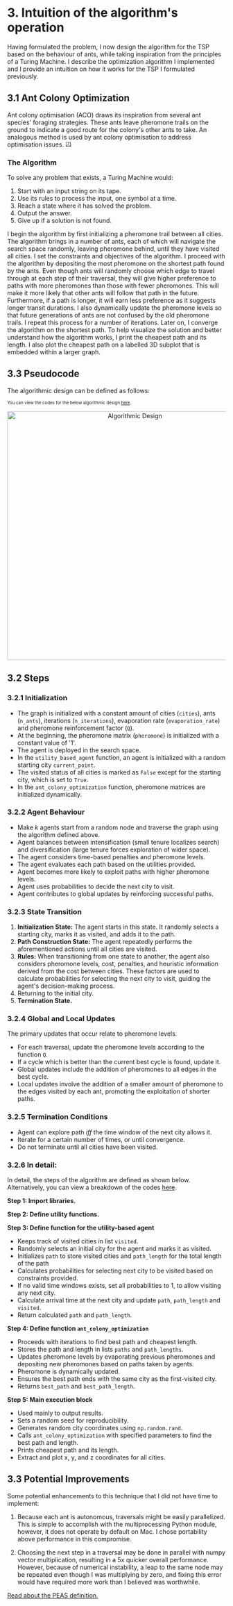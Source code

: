# 3. Intuition of the algorithm's operation
Having formulated the problem, I now design the algorithm for the TSP based on the behaviour of ants, while taking inspiration from the principles of a Turing Machine.  I describe the optimization algorithm I implemented and I provide an intuition on how it works for the TSP I formulated previously. 

## 3.1 Ant Colony Optimization

Ant colony optimisation (ACO) draws its inspiration from several ant species' foraging strategies. These ants leave pheromone trails on the ground to indicate a good route for the colony's other ants to take. An analogous method is used by ant colony optimisation to address optimisation issues. <sup><sub>[[7]](https://www.researchgate.net/publication/308953674_Ant_Colony_Optimization).</sub></sup>
### The Algorithm
To solve any problem that exists, a Turing Machine would:
1. Start with an input string on its tape.
2. Use its rules to process the input, one symbol at a time.
3. Reach a state where it has solved the problem.
4. Output the answer.
5. Give up if a solution is not found.
   
I begin the algorithm by first initializing a pheromone trail between all cities.  The algorithm brings in a number of ants, each of which will navigate the search space randomly, leaving pheromone behind, until they have visited all cities. I set the constraints and objectives of the algorithm.  I proceed with the algorithm by depositing the most pheromone on the shortest path found by the ants.  Even though ants will randomly choose which edge to travel through at each step of their traversal, they will give higher preference to paths with more pheromones than those with fewer pheromones.  This will make it more likely that other ants will follow that path in the future.  Furthermore, if a path is longer, it will earn less preference as it suggests longer transit durations.  I also dynamically update the pheromone levels so that future generations of ants are not confused by the old pheromone trails.  I repeat this process for a number of iterations.  Later on, I converge the algorithm on the shortest path.  To help visualize the solution and better understand how the algorithm works, I print the cheapest path and its length.  I also plot the cheapest path on a labelled 3D subplot that is embedded within a larger graph.

## 3.3 Pseudocode
The algorithmic design can be defined as follows:

<sup><sub>You can view the codes for the below algorithmic design [here](https://github.com/wafaajaunnoo/AntsInMyCode/blob/main/pseudocode.js-master/docs/pseudocode.html).</sub></sup>


<p align="center">
<img width="573" alt="Algorithmic Design" src="https://github.com/wafaajaunnoo/AntsInMyCode/assets/algorithmic-design.png">
</p>

## 3.2 Steps

### 3.2.1 Initialization  
* The graph is initialized with a constant amount of cities (`cities`), ants (`n_ants`), iterations (`n_iterations`), evaporation rate (`evaporation_rate`) and pheromone reinforcement factor (`Q`).
* At the beginning, the pheromone matrix (`pheromone`) is initialized with a constant value of '1'.
* The agent is deployed in the search space.
* In the `utility_based_agent` function, an agent is initialized with a random starting city `current_point`.
* The visited status of all cities is marked as `False` except for the starting city, which is set to `True`.
* In the `ant_colony_optimization` function, pheromone matrices are initialized dynamically.

### 3.2.2 Agent Behaviour
* Make _k_ agents start from a random node and traverse the graph using the algorithm defined above. 
* Agent balances between intensification (small tenure localizes search) and diversification (large tenure forces exploration of wider space).
* The agent considers time-based penalties and pheromone levels.
* The agent evaluates each path based on the utilities provided.
* Agent becomes more likely to exploit paths with higher pheromone levels.
* Agent uses probabilities to decide the next city to visit.
* Agent contributes to global updates by reinforcing successful paths.

### 3.2.3 State Transition 

1. **Initialization State:** The agent starts in this state. It randomly selects a starting city, marks it as visited, and adds it to the path.
2. **Path Construction State:** The agent repeatedly performs the aforementioned actions until all cities are visited. 
3. **Rules:** When transitioning from one state to another, the agent also considers pheromone levels, cost, penalties, and heuristic information derived from the cost between cities.  These factors are used to calculate probabilities for selecting the next city to visit, guiding the agent's decision-making process.
4. Returning to the initial city.
5. **Termination State.**

### 3.2.4 Global and Local Updates
The primary updates that occur relate to pheromone levels.
* For each traversal, update the pheromone levels according to the function `Q`.
* If a cycle which is better than the current best cycle is found, update it.
* Global updates include the addition of pheromones to all edges in the best cycle.
* Local updates involve the addition of a smaller amount of pheromone to the edges visited by each ant, promoting the exploitation of shorter paths.

### 3.2.5 Termination Conditions
* Agent can explore path _iff_ the time window of the next city allows it.
* Iterate for a certain number of times, or until convergence.
* Do not terminate until all cities have been visited.

### 3.2.6 In detail:
In detail, the steps of the algorithm are defined as shown below.  Alternatively, you can view a breakdown of the codes [here](https://github.com/wafaajaunnoo/AntsInMyCode/blob/main/code-breakdown.md).

**Step 1: Import libraries.**

**Step 2: Define utility functions.**

**Step 3: Define function for the utility-based agent** 
* Keeps track of visited cities in list `visited`.
* Randomly selects an initial city for the agent and marks it as visited.
* Initializes `path` to store visited cities and `path_length` for the total length of the path
* Calculates probabilities for selecting next city to be visited based on constraints provided.
* If no valid time windows exists, set all probabilities to 1, to allow visiting any next city.
* Calculate arrival time at the next city and update `path`, `path_length` and `visited`.
* Return calculated `path` and `path_length`.
    
**Step 4: Define function `ant_colony_optimization`**
* Proceeds with iterations to find best path and cheapest length.
* Stores the path and length in lists `paths` and `path_lengths`.
* Updates pheromone levels by evaporating previous pheromones and depositing new pheromones based on paths taken by agents.
* Pheromone is dynamically updated.
* Ensures the best path ends with the same city as the first-visited city.
* Returns `best_path` and `best_path_length`.
    
**Step 5: Main execution block** 
* Used mainly to output results.
* Sets a random seed for reproducibility.
* Generates random city coordinates using `np.random.rand`.
* Calls `ant_colony_optimization` with specified parameters to find the best path and length.
* Prints cheapest path and its length.
* Extract and plot x, y, and z coordinates for all cities.

## 3.3 Potential Improvements
Some potential enhancements to this technique that I did not have time to implement:

1. Because each ant is autonomous, traversals might be easily parallelized. This is simple to accomplish with the multiprocessing Python module, however, it does not operate by default on Mac. I chose portability above performance in this compromise.

2. Choosing the next step in a traversal may be done in parallel with numpy vector multiplication, resulting in a 5x quicker overall performance. However, because of numerical instability, a leap to the same node may be repeated even though I was multiplying by zero, and fixing this error would have required more work than I believed was worthwhile.

[Read about the PEAS definition.](https://github.com/wafaajaunnoo/AntsInMyCode/blob/main/peas-def.md)


